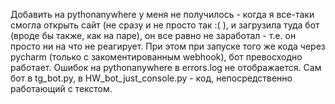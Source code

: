 Добавить на pythonanywhere у меня не получилось - когда я все-таки смогла открыть сайт (не сразу и не просто так :( ), и загрузила туда бот (вроде бы также, как на паре), он все равно не заработал - т.е. он просто ни на что не реагирует. При этом при запуске того же кода через pycharm (только с закоментированным webhook), бот превосходно работает. Ошибок на pythonanywhere в errors.log не отображается.
Сам бот в tg_bot.py, в HW_bot_just_console.py - код, непосредственно работающий с текстом.
